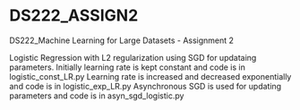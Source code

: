 # DS222_ASSIGN2
DS222_Machine Learning for Large Datasets - Assignment 2

Logistic Regression with L2 regularization using SGD for updataing parameters.
Initially learning rate is kept constant and code is in logistic_const_LR.py
Learning rate is increased and decreased exponentially and code is in logistic_exp_LR.py
Asynchronous SGD is used for updating parameters and code is in asyn_sgd_logistic.py


